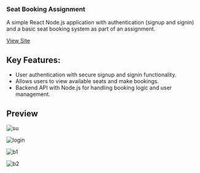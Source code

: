 ### Seat Booking Assignment

A simple React Node.js application with authentication (signup and signin) and a basic seat booking system as part of an assignment.

[View Site](https://seat-booking-fe.onrender.com/)


## Key Features:

- User authentication with secure signup and signin functionality.
- Allows users to view available seats and make bookings.
- Backend API with Node.js for handling booking logic and user management.



## Preview

![su](https://github.com/user-attachments/assets/1d7ee829-ddb9-4b08-8091-285d08d48d9c)


![login](https://github.com/user-attachments/assets/c8d6c02f-3b16-4795-a8d2-18205510148d)


![b1](https://github.com/user-attachments/assets/b85f2bd9-8c38-4911-860e-de59928836fc)



![b2](https://github.com/user-attachments/assets/71fcfd9f-b293-4e12-bbe6-ee6779359663)
